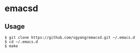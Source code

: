 emacsd
======

Usage
-----

    $ git clone https://github.com/sgyang/emacsd.git ~/.emacs.d
    $ cd ~/.emacs.d
    $ make

